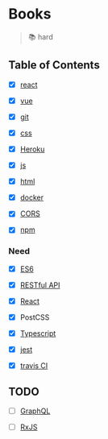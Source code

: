 # Books

> :books: hard

## Table of Contents

- [x] [react](./react/README.md)

- [x] [vue](./vue/README.md)

- [x] [git](./git/README.md)

- [x] [css](./css/README.md)

- [x] [Heroku](./heroku.md)

- [x] [js](./js/README.md)

- [x] [html](./html/README.md)

- [x] [docker](./docker/README.md)

- [x] [CORS](./CORS/README.md)

- [x] [npm](./npm/README.md)

### Need

- [x] [ES6](http://es6.ruanyifeng.com/)

- [x] [RESTful API](http://www.ruanyifeng.com/blog/2014/05/restful_api)

- [x] [React](https://reactjs.org/)

- [x] PostCSS

- [x] [Typescript](https://www.tslang.cn/)

- [x] [jest](https://github.com/facebook/jest)

- [x] [travis CI](https://www.travis-ci.org/)

## TODO

- [ ] [GraphQL](http://graphql.cn/)

- [ ] [RxJS](https://github.com/ReactiveX/rxjs)
